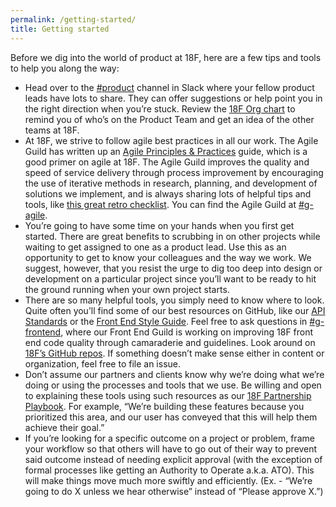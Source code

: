 ```yaml
---
permalink: /getting-started/
title: Getting started
---
```

Before we dig into the world of product at 18F, here are a few tips and tools to help you along the way: 

-   Head over to the [#product](https://18f.slack.com/messages/product) channel in Slack where your fellow product leads have lots to share. They can offer suggestions or help point you in the right direction when you’re stuck. Review the [18F Org chart](https://docs.google.com/presentation/d/1kM5YWcvlHBZpQNTpGefmtbfxTV866u935qrdpj7HrJE/edit) to remind you of who’s on the Product Team and get an idea of the other teams at 18F.
-   At 18F, we strive to follow agile best practices in all our work. The Agile Guild has written up an [Agile Principles & Practices](https://pages.18f.gov/agile/) guide, which is a good primer on agile at 18F. The Agile Guild improves the quality and speed of service delivery through process improvement by encouraging the use of iterative methods in research, planning, and development of solutions we implement, and is always sharing lots of helpful tips and tools, like [this great retro checklist](https://hackpad.com/Retro-Template-LycPjMbPxKB). You can find the Agile Guild at [#g-agile](https://18f.slack.com/messages/g-agile/).
-   You’re going to have some time on your hands when you first get started. There are great benefits to scrubbing in on other projects while waiting to get assigned to one as a product lead. Use this as an opportunity to get to know your colleagues and the way we work. We suggest, however, that you resist the urge to dig too deep into design or development on a particular project since you’ll want to be ready to hit the ground running when your own project starts. 
-   There are so many helpful tools, you simply need to know where to look. Quite often you’ll find some of our best resources on GitHub, like our [API Standards](https://github.com/18F/api-standards) or the [Front End Style Guide](https://github.com/18F/frontend). Feel free to ask questions in [#g-frontend](https://18f.slack.com/messages/g-frontend/), where our Front End Guild is working on improving 18F front end code quality through camaraderie and guidelines. Look around on [18F’s GitHub repos](https://github.com/18F). If something doesn’t make sense either in content or organization, feel free to file an issue.
-   Don’t assume our partners and clients know why we’re doing what we’re doing or using the processes and tools that we use. Be willing and open to explaining these tools using such resources as our [18F Partnership Playbook](https://pages.18f.gov/partnership-playbook/). For example, “We’re building these features because you prioritized this area, and our user has conveyed that this will help them achieve their goal.”
-   If you’re looking for a specific outcome on a project or problem, frame your workflow so that others will have to go out of their way to prevent said outcome instead of needing explicit approval (with the exception of formal processes like getting an Authority to Operate a.k.a. ATO). This will make things move much more swiftly and efficiently. (Ex. - “We’re going to do X unless we hear otherwise” instead of “Please approve X.”)
